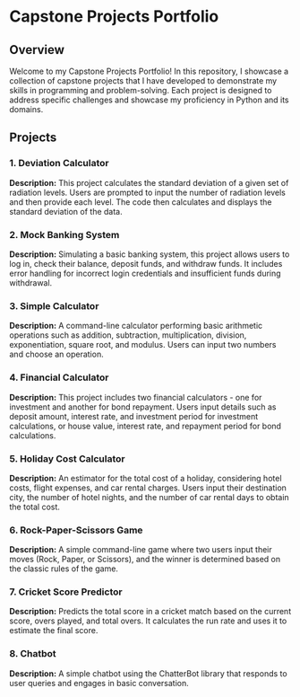 # Capstone Projects Portfolio

## Overview
Welcome to my Capstone Projects Portfolio! In this repository, I showcase a collection of capstone projects that I have developed to demonstrate my skills in programming and problem-solving. Each project is designed to address specific challenges and showcase my proficiency in Python and its domains.

## Projects
### 1. Deviation Calculator
**Description:** This project calculates the standard deviation of a given set of radiation levels. Users are prompted to input the number of radiation levels and then provide each level. The code then calculates and displays the standard deviation of the data.

### 2. Mock Banking System
**Description:** Simulating a basic banking system, this project allows users to log in, check their balance, deposit funds, and withdraw funds. It includes error handling for incorrect login credentials and insufficient funds during withdrawal.

### 3. Simple Calculator
**Description:** A command-line calculator performing basic arithmetic operations such as addition, subtraction, multiplication, division, exponentiation, square root, and modulus. Users can input two numbers and choose an operation.

### 4. Financial Calculator
**Description:** This project includes two financial calculators - one for investment and another for bond repayment. Users input details such as deposit amount, interest rate, and investment period for investment calculations, or house value, interest rate, and repayment period for bond calculations.

### 5. Holiday Cost Calculator
**Description:** An estimator for the total cost of a holiday, considering hotel costs, flight expenses, and car rental charges. Users input their destination city, the number of hotel nights, and the number of car rental days to obtain the total cost.

### 6. Rock-Paper-Scissors Game
**Description:** A simple command-line game where two users input their moves (Rock, Paper, or Scissors), and the winner is determined based on the classic rules of the game.

### 7. Cricket Score Predictor
**Description:** Predicts the total score in a cricket match based on the current score, overs played, and total overs. It calculates the run rate and uses it to estimate the final score.

### 8. Chatbot
**Description:** A simple chatbot using the ChatterBot library that responds to user queries and engages in basic conversation.
